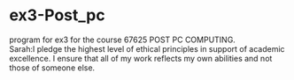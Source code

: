 # ex3-Post_pc
program for ex3 for the course 67625 POST PC COMPUTING.<br/>
Sarah:I pledge the highest level of ethical principles in support of academic excellence.  I ensure that all of my work reflects my own abilities and not those of someone else.

 
